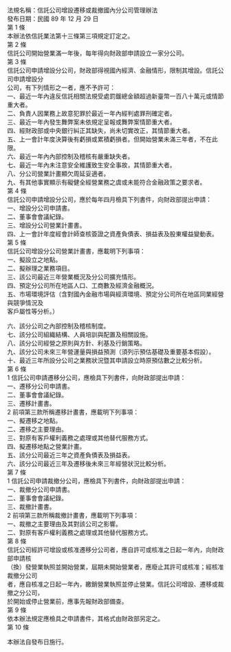 法規名稱：信託公司增設遷移或裁撤國內分公司管理辦法  
發布日期：民國 89 年 12 月 29 日  
第 1 條  
本辦法依信託業法第十三條第三項規定訂定之。  
第 2 條  
信託公司開始營業滿一年後，每年得向財政部申請設立一家分公司。  
第 3 條  
信託公司申請增設分公司，財政部得視國內經濟、金融情形，限制其增設。信託公司申請增設分  
公司，有下列情形之一者，應不予許可：  
一、最近一年內違反信託相關法規受處罰鍰總金額超過新臺幣一百八十萬元或情節重大者。  
二、負責人因業務上故意犯罪於最近一年內經判處罪刑確定者。  
三、最近一年內發生舞弊案未依規定呈報或舞弊案情節重大者。  
四、經財政部或中央銀行糾正其缺失，尚未切實改正，其情節重大者。  
五、上一會計年度決算後有虧損或累積虧損者。但開始營業未滿三年者，不在此限。  
六、最近一年內內部控制及稽核有嚴重缺失者。  
七、最近一年內未注意安全維護致生安全事故，其情節重大者。  
八、分公司營業計畫顯欠周延妥適者。  
九、有其他事實顯示有礙健全經營業務之虞或未能符合金融政策之要求者。  
第 4 條  
信託公司申請增設分公司，應於每年四月檢具下列書件，向財政部提出申請：  
一、增設分公司申請書。  
二、董事會會議紀錄。  
三、增設分公司營業計畫書。  
四、上一會計年度經會計師查核簽證之資產負債表、損益表及股東權益變動表。  
第 5 條  
信託公司增設分公司營業計畫書，應載明下列事項：  
一、擬設立之地點。  
二、擬辦理之業務項目。  
三、該公司最近三年營業概況及分公司擴充情形。  
四、預定分公司所在地區人口、工商數及經濟金融概況。  
五、市場環境評估（含對國內金融市場與經濟環境、預定分公司所在地區同業經營與競爭情況及  
客戶屬性等分析。）  


六、該分公司之內部控制及稽核制度。  
七、該分公司組織結構、人員培訓與配置及相關設施。  
八、該分公司經營之原則與方針、利基及行銷策略。  
九、該分公司未來三年營運量與損益預測（須列示預估基礎及重要基本假設）。  
十、最近三年所設分公司之業務狀況暨其申請設立時原預估數之比較分析。  
第 6 條  
1 信託公司申請遷移分公司，應檢具下列書件，向財政部提出申請：  
一、遷移分公司申請書。  
二、董事會會議紀錄。  
三、遷移計畫書。  
2 前項第三款所稱遷移計畫書，應載明下列事項：  
一、擬遷移之地點。  
二、遷移之主要理由。  
三、對原有客戶權利義務之處理或其他替代服務方式。  
四、擬遷移地點之營業計畫。  
五、該分公司最近三年之資產負債表及損益表。  
六、該分公司最近三年及遷移後未來三年經營狀況比較分析。  
第 7 條  
1 信託公司申請裁撤分公司，應檢具下列書件，向財政部提出申請：  
一、裁撤分公司申請書。  
二、董事會會議紀錄。  
三、裁撤計畫書。  
2 前項第三款所稱裁撤計畫書，應載明下列事項：  
一、裁撤之主要理由及其對該公司之影響。  
二、對原有客戶權利義務之處理或其他替代服務方式。  
第 8 條  
信託公司經許可增設或核准遷移分公司者，應自許可或核准之日起一年內，向財政部申請核  
（換）發營業執照並開始營業，屆期未開始營業者，應廢止其許可或核准；經核准裁撤分公司  
者，應自核准之日起一年內，繳銷營業執照並停止營業。信託公司增設、遷移或裁撤之分公司，  
於開始或停止營業前，應事先報財政部備查。  
第 9 條  
依本辦法規定應檢具之申請書件，其格式由財政部另定之。  
第 10 條  


本辦法自發布日施行。  


